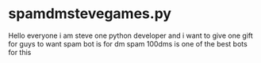 # spamdmstevegames.py
Hello everyone i am steve one python developer and i want to give one gift for guys to want spam bot is for dm spam 100dms is one of the best bots for this
